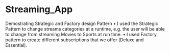 # Streaming_App
 Demostrating Strategic and Factory design Pattern
 •	I used the Strategic Pattern to change streams categories at a runtime, e.g. the user will be able to change from streaming Movies to Sports at run time.
 •	I used Factory pattern to create different subscriptions that we offer (Deluxe and Essential).

